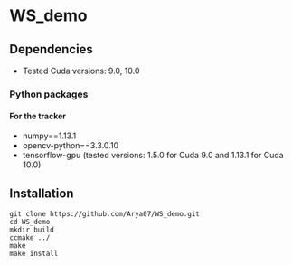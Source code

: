 # WS_demo

## Dependencies
- Tested Cuda versions: 9.0, 10.0

### Python packages

#### For the tracker
- numpy==1.13.1
- opencv-python==3.3.0.10
- tensorflow-gpu (tested versions: 1.5.0 for Cuda 9.0 and 1.13.1 for Cuda 10.0) 

## Installation
```
git clone https://github.com/Arya07/WS_demo.git
cd WS_demo
mkdir build
ccmake ../
make 
make install
```
